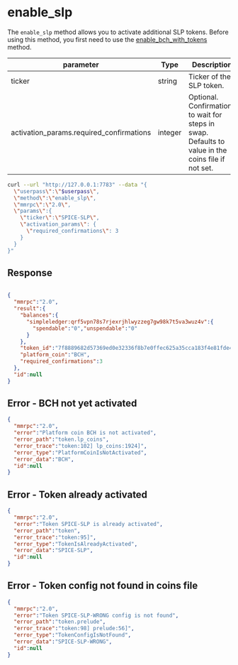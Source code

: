 # enable\_slp

The `enable_slp` method allows you to activate additional SLP tokens. Before using this method, you first need to use the [enable_bch_with_tokens](enable_bch_with_tokens.html) method.


| parameter                                 | Type     | Description                               |
| ----------------------------------------- | -------- | ----------------------------------------- |
| ticker                                    | string   | Ticker of the SLP token. |
| activation_params.required_confirmations  | integer  | Optional. Confirmations to wait for steps in swap. Defaults to value in the coins file if not set. |

```bash
curl --url "http://127.0.0.1:7783" --data "{
  \"userpass\":\"$userpass\",
  \"method\":\"enable_slp\",
  \"mmrpc\":\"2.0\",
  \"params\":{
    \"ticker\":\"SPICE-SLP\",
    \"activation_params\": {
      \"required_confirmations\": 3
    }
  }
}"
```


## Response

```json

{
  "mmrpc":"2.0",
  "result":{
    "balances":{
      "simpleledger:qrf5vpn78s7rjexrjhlwyzzeg7gw98k7t5va3wuz4v":{
        "spendable":"0","unspendable":"0"
      }
    },
    "token_id":"7f8889682d57369ed0e32336f8b7e0ffec625a35cca183f4e81fde4e71a538a1",
    "platform_coin":"BCH",
    "required_confirmations":3
  },
  "id":null
}
```

## Error - BCH not yet activated

```json
{
  "mmrpc":"2.0",
  "error":"Platform coin BCH is not activated",
  "error_path":"token.lp_coins",
  "error_trace":"token:102] lp_coins:1924]",
  "error_type":"PlatformCoinIsNotActivated",
  "error_data":"BCH",
  "id":null
}
```

## Error - Token already activated

```json
{
  "mmrpc":"2.0",
  "error":"Token SPICE-SLP is already activated",
  "error_path":"token",
  "error_trace":"token:95]",
  "error_type":"TokenIsAlreadyActivated",
  "error_data":"SPICE-SLP",
  "id":null
}
```


## Error - Token config not found in coins file

```json
{
  "mmrpc":"2.0",
  "error":"Token SPICE-SLP-WRONG config is not found",
  "error_path":"token.prelude",
  "error_trace":"token:98] prelude:56]",
  "error_type":"TokenConfigIsNotFound",
  "error_data":"SPICE-SLP-WRONG",
  "id":null
}
```
